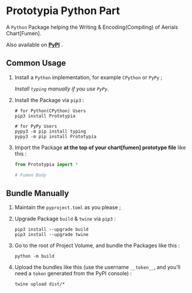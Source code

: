 # Prototypia Python Part

A `Python` Package helping the Writing & Encoding(Compiling) of Aerials Chart[Fumen].

Also available on [**PyPI**](https://pypi.org/project/Prototypia/) .

## Common Usage

1. Install a `Python` implementation, for example `CPython` or `PyPy` ;

   *Install `typing` manually if you use `PyPy`.*

2. Install the Package via `pip3` :
   
   ```shell
   # for Python(CPython) Users
   pip3 install Prototypia

   # for PyPy Users
   pypy3 -m pip install typing
   pypy3 -m pip install Prototypia
   ```

3. Import the Package **at the top of your chart[fumen] prototype file** like this :
   
   ```python
   from Prototypia import *
   
   # Fumen Body
   ```

## Bundle Manually

1. Maintain the `pyproject.toml` as you please ;

2. Upgrade Package `build` & `twine` via `pip3` :
   
   ```shell
   pip3 install --upgrade build
   pip3 install --upgrade twine
   ```

3. Go to the root of Project Volume, and bundle the Packages like this :
   
   ```shell
   python -m build
   ```

4. Upload the bundles like this (use the username `__token__`, and you'll need a `token` generated from the PyPI console) :
   
   ```shell
   twine upload dist/*
   ```


